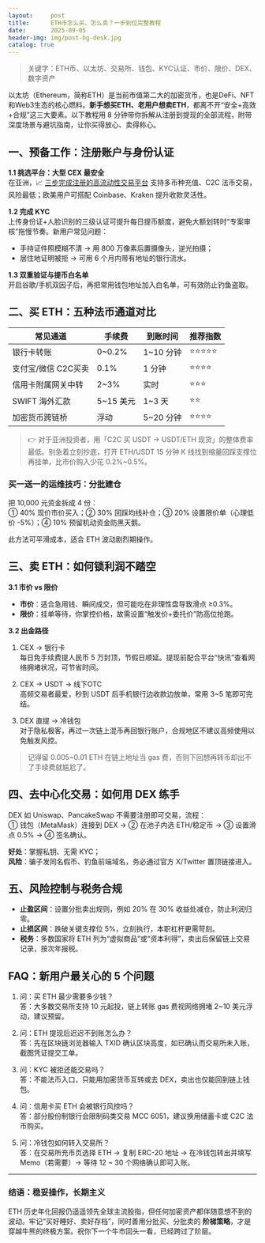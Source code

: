 ```yaml
---
layout:     post
title:      ETH币怎么买、怎么卖？一步到位完整教程
date:       2025-09-05
header-img: img/post-bg-desk.jpg
catalog: true
---
```


> 关键字：ETH币、以太坊、交易所、钱包、KYC认证、市价、限价、DEX、数字资产

以太坊（Ethereum，简称ETH）是当前市值第二大的加密货币，也是DeFi、NFT和Web3生态的核心燃料。**新手想买ETH、老用户想卖ETH**，都离不开“安全+高效+合规”这三大要素。以下教程用 8 分钟带你拆解从注册到提现的全部流程，附带深度场景与避坑指南，让你买得放心、卖得称心。

## 一、预备工作：注册账户与身份认证

**1.1 挑选平台：大型 CEX 最安全**  
在亚洲，📈 [三步完成注册的高流动性交易平台](https://okxdog.com/) 支持多币种充值、C2C 法币交易，风险最低；欧美用户可搭配 Coinbase、Kraken 提升收款灵活性。

**1.2 完成 KYC**  
上传身份证+人脸识别的三级认证可提升每日提币额度，避免大额划转时“专案审核”拖慢节奏。新用户常见问题：  
- 手持证件照模糊不清 → 用 800 万像素后置摄像头，逆光拍摄；  
- 居住地证明被拒 → 可用 6 个月内带有地址的银行流水。

**1.3 双重验证与提币白名单**  
开启谷歌/手机双因子后，再把常用钱包地址加入白名单，可有效防止钓鱼盗取。

## 二、买 ETH：五种法币通道对比

| 常见通道             | 手续费 | 到账时间 | 推荐指数 |
|----------------------|--------|----------|----------|
| 银行卡转账           | 0~0.2% | 1~10 分钟 | ⭐⭐⭐⭐⭐ |
| 支付宝/微信 C2C买卖   | 0.1%   | 1 分钟    | ⭐⭐⭐⭐   |
| 信用卡附属网关中转     | 2~3%   | 实时      | ⭐⭐⭐     |
| SWIFT 海外汇款        | 5~15 美元 | 1~3 天    | ⭐⭐      |
| 加密货币跨链桥        | 浮动   | 5~20 分钟 | ⭐⭐⭐⭐   |

> 👉 对于亚洲投资者，用「C2C 买 USDT → USDT/ETH 现货」的整体费率最低。别急着立刻抄底，打开 ETH/USDT 15 分钟 K 线找到缩量回踩支撑位再挂单，比市价购入少花 0.2%~0.5%。

### 买一送一的运维技巧：分批建仓

把 10,000 元资金拆成 4 份：  
① 40% 现价市价买入；② 30% 回踩均线补仓；③ 20% 设置限价单（心理低价 -5%）；④ 10% 预留机动资金防黑天鹅。  

此方法可平滑成本，适合 ETH 波动剧烈期操作。

## 三、卖 ETH：如何锁利润不踏空

**3.1 市价 vs 限价**  
- **市价**：适合急用钱、瞬间成交，但可能吃在非理性盘导致滑点 ≥0.3%。  
- **限价**：挂单等待，你掌控价格，故需设置“触发价+委托价”防高位抢跑。  

**3.2 出金路径**  

1. CEX → 银行卡  
   每日免手续费提人民币 5 万封顶，节假日顺延。提现前配合平台“快讯”查看网络拥堵状况，可节省时间。  

2. CEX → USDT → 线下OTC  
   高频交易者最爱，秒到 USDT 后手机银行边收款边放单，常用 3~5 笔即可完结。

3. DEX 直提 → 冷钱包  
   对于隐私极客，再过一次链上混币再回银行账户，合规地区不建议高频使用以免触发风控。

> 记得留 0.005~0.01 ETH 在链上地址当 gas 费，否则下回想再转币却出不了手续费就尴尬了。

## 四、去中心化交易：如何用 DEX 练手

DEX 如 Uniswap、PancakeSwap 不需要注册即可交易，流程：  
① 钱包（MetaMask）连接到 DEX → ② 在池子内选 ETH/稳定币 → ③ 设置滑点 0.5% → ④ 签名确认。  

**好处**：掌握私钥、无需 KYC；  
**风险**：骗子发同名假币、钓鱼前端域名，务必通过官方 X/Twitter 置顶链接进入。

## 五、风险控制与税务合规

- **止盈区间**：设置分批卖出规则，例如 20% 在 30% 收益处减仓，防止利润归零。  
- **止损区间**：跌破关键支撑位 5%，立刻执行，本职杠杆更需苛刻。  
- **税务**：多数国家将 ETH 列为“虚拟商品”或“资本利得”，卖出后保留链上交易记录，按次年报税。

## FAQ：新用户最关心的 5 个问题

1. 问：买 ETH 最少需要多少钱？  
   答：大多数交易所支持 10 元起投，链上转账 gas 费视网络拥堵 2~10 美元浮动，建议预留。  

2. 问：ETH 提现后迟迟不到账怎么办？  
   答：先在区块链浏览器输入 TXID 确认区块高度，如已确认而交易所未入账，截图凭证提交工单。  

3. 问：KYC 被拒还能交易吗？  
   答：不能法币入口，只能用加密货币互转或去 DEX，卖出也仅能回到链上钱包。  

4. 问：信用卡买 ETH 会被银行风控吗？  
   答：部分股份制银行会限制码类交易 MCC 6051，建议换用储蓄卡或 C2C 法币购买。  

5. 问：冷钱包如何转入交易所？  
   答：在交易所充币页选择 ETH → 复制 ERC-20 地址 → 在冷钱包转出并填写 Memo（若需要）→ 等待 12 ~ 30 个网络确认即可入账。

---

### 结语：稳妥操作，长期主义

ETH 历史年化回报仍遥遥领先全球主流股指，但任何加密资产都伴随意想不到的波动。牢记“买好睡好、卖好存档”，同时善用分批买、分批卖的 **阶梯策略**，才是穿越牛熊的终极方案。祝你下一个牛市回头一看，已经跨过了阶层。